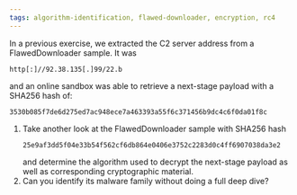 ```yaml
---
tags: algorithm-identification, flawed-downloader, encryption, rc4
---
```

In a previous exercise, we extracted the C2 server address from a FlawedDownloader sample. It was
```
http[:]//92.38.135[.]99/22.b
```
and an online sandbox was able to retrieve a next-stage payload with a SHA256 hash of:
```
3530b085f7de6d275ed7ac948ece7a463393a55f6c371456b9dc4c6f0da01f8c
```

1. Take another look at the FlawedDownloader sample with SHA256 hash
   ```
   25e9af3dd5f04e33b54f562cf6db864e0406e3752c2283d0c4ff6907038da3e2
   ```
   and determine the algorithm used to decrypt the next-stage payload as well as corresponding
   cryptographic material.
2. Can you identify its malware family without doing a full deep dive?
